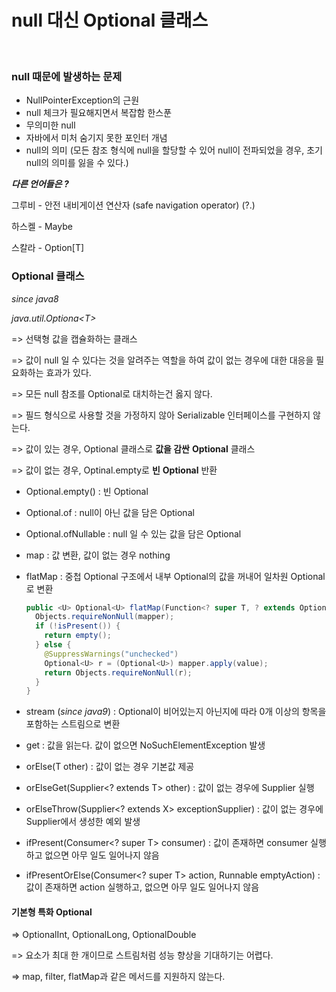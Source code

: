 

# null 대신 Optional 클래스

<br>

### null 때문에 발생하는 문제

- NullPointerException의 근원
- null 체크가 필요해지면서 복잡함 한스푼
- 무의미한 null
- 자바에서 미처 숨기지 못한 포인터 개념
- null의 의미 (모든 참조 형식에 null을 할당할 수 있어 null이 전파되었을 경우, 초기 null의 의미를 잃을 수 있다.)



***다른 언어들은 ?*** 

그루비 - 안전 내비게이션 연산자 (safe navigation operator) (?.)

하스켈 - Maybe

스칼라 - Option[T]



### Optional 클래스

*since java8* 

*java.util.Optiona\<T>*

=> 선택형 값을 캡슐화하는 클래스

=> 값이 null 일 수 있다는 것을 알려주는 역할을 하여 값이 없는 경우에 대한 대응을 필요화하는 효과가 있다.

=> 모든 null 참조를 Optional로 대치하는건 옳지 않다. 

=> 필드 형식으로 사용할 것을 가정하지 않아 Serializable 인터페이스를 구현하지 않는다. 



=> 값이 있는 경우, Optional 클래스로 **값을 감싼** **Optional** 클래스 

=> 값이 없는 경우, Optinal.empty로 **빈** **Optional** 반환



- Optional.empty() : 빈 Optional
- Optional.of : null이 아닌 값을 담은 Optional
- Optional.ofNullable : null 일 수 있는 값을 담은 Optional



- map : 값 변환, 값이 없는 경우 nothing

- flatMap : 중첩 Optional 구조에서 내부 Optional의 값을 꺼내어 일차원 Optional로 변환

  ```java
  public <U> Optional<U> flatMap(Function<? super T, ? extends Optional<? extends U>> mapper) {
    Objects.requireNonNull(mapper);
    if (!isPresent()) {
      return empty();
    } else {
      @SuppressWarnings("unchecked")
      Optional<U> r = (Optional<U>) mapper.apply(value);
      return Objects.requireNonNull(r);
    }
  }
  ```



- stream (*since java9*) : Optional이 비어있는지 아닌지에 따라 0개 이상의 항목을 포함하는 스트림으로 변환
- get : 값을 읽는다. 값이 없으면 NoSuchElementException 발생 
- orElse(T other) : 값이 없는 경우 기본값 제공
- orElseGet(Supplier<? extends T> other) : 값이 없는 경우에 Supplier 실행 
- orElseThrow(Supplier<? extends X> exceptionSupplier) : 값이 없는 경우에 Supplier에서 생성한 예외 발생
- ifPresent(Consumer<? super T> consumer) : 값이 존재하면 consumer 실행하고 없으면 아무 일도 일어나지 않음  
- ifPresentOrElse(Consumer<? super T> action, Runnable emptyAction) : 값이 존재하면 action 실행하고, 없으면 아무 일도 일어나지 않음



#### 기본형 특화 Optional 

=> OptionalInt, OptionalLong, OptionalDouble

=> 요소가 최대 한 개이므로 스트림처럼 성능 향상을 기대하기는 어렵다. 

=> map, filter, flatMap과 같은 메서드를 지원하지 않는다. 